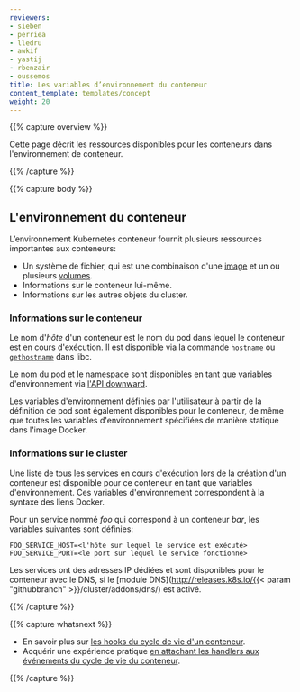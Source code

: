 ```yaml
---
reviewers:
- sieben
- perriea
- lledru
- awkif
- yastij
- rbenzair
- oussemos
title: Les variables d’environnement du conteneur
content_template: templates/concept
weight: 20
---
```


{{% capture overview %}}

Cette page décrit les ressources disponibles pour les conteneurs dans l'environnement de conteneur.

{{% /capture %}}


{{% capture body %}}

## L'environnement du conteneur

L’environnement Kubernetes conteneur fournit plusieurs ressources importantes aux conteneurs:

* Un système de fichier, qui est une combinaison d'une [image](/docs/concepts/containers/images/) et un ou plusieurs [volumes](/docs/concepts/storage/volumes/).
* Informations sur le conteneur lui-même.
* Informations sur les autres objets du cluster.

### Informations sur le conteneur

Le nom d'*hôte* d'un conteneur est le nom du pod dans lequel le conteneur est en cours d'exécution.
Il est disponible via la commande `hostname` ou
[`gethostname`](http://man7.org/linux/man-pages/man2/gethostname.2.html)
dans libc.

Le nom du pod et le namespace sont disponibles en tant que variables d'environnement via
[l'API downward](/docs/tasks/inject-data-application/downward-api-volume-expose-pod-information/).

Les variables d'environnement définies par l'utilisateur à partir de la définition de pod sont également disponibles pour le conteneur,
de même que toutes les variables d'environnement spécifiées de manière statique dans l'image Docker.

### Informations sur le cluster

Une liste de tous les services en cours d'exécution lors de la création d'un conteneur est disponible pour ce conteneur en tant que variables d'environnement.
Ces variables d'environnement correspondent à la syntaxe des liens Docker.

Pour un service nommé *foo* qui correspond à un conteneur *bar*,
les variables suivantes sont définies:

```shell
FOO_SERVICE_HOST=<l'hôte sur lequel le service est exécuté>
FOO_SERVICE_PORT=<le port sur lequel le service fonctionne>
```

Les services ont des adresses IP dédiées et sont disponibles pour le conteneur avec le DNS,
si le [module DNS](http://releases.k8s.io/{{< param "githubbranch" >}}/cluster/addons/dns/) est activé. 

{{% /capture %}}

{{% capture whatsnext %}}

* En savoir plus sur [les hooks du cycle de vie d'un conteneur](/docs/concepts/containers/container-lifecycle-hooks/).
* Acquérir une expérience pratique
  [en attachant les handlers aux événements du cycle de vie du conteneur](/docs/tasks/configure-pod-container/attach-handler-lifecycle-event/).

{{% /capture %}}
